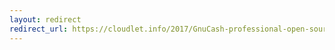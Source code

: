 ```yaml
---
layout: redirect
redirect_url: https://cloudlet.info/2017/GnuCash-professional-open-source-accounting-software-beginner-guide
---
```

